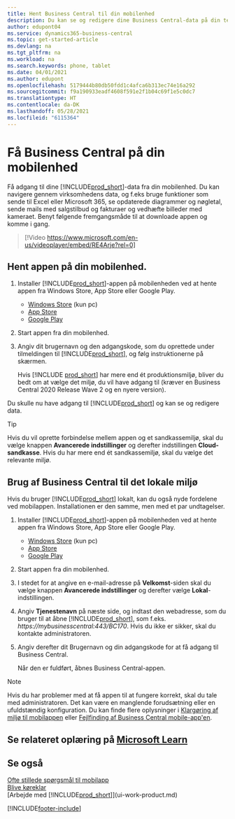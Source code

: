 ```yaml
---
title: Hent Business Central til din mobilenhed
description: Du kan se og redigere dine Business Central-data på din telefon eller tablet.
author: edupont04
ms.service: dynamics365-business-central
ms.topic: get-started-article
ms.devlang: na
ms.tgt_pltfrm: na
ms.workload: na
ms.search.keywords: phone, tablet
ms.date: 04/01/2021
ms.author: edupont
ms.openlocfilehash: 5179444b80db50fdd1c4afca6b313ec74e16a292
ms.sourcegitcommit: f9a190933eadf4608f591e2f1b04c69f1e5c0dc7
ms.translationtype: HT
ms.contentlocale: da-DK
ms.lasthandoff: 05/28/2021
ms.locfileid: "6115364"
---
```

# <a name="getting-business-central-on-your-mobile-device"></a>Få Business Central på din mobilenhed

Få adgang til dine [!INCLUDE[prod_short](includes/prod_short.md)]-data fra din mobilenhed. Du kan navigere gennem virksomhedens data, og f.eks bruge funktioner som sende til Excel eller Microsoft 365, se opdaterede diagrammer og nøgletal, sende mails med salgstilbud og fakturaer og vedhæfte billeder med kameraet. Benyt følgende fremgangsmåde til at downloade appen og komme i gang.

> [!Video https://www.microsoft.com/en-us/videoplayer/embed/RE4Arje?rel=0]

## <a name="get-the-app-on-my-mobile-device"></a>Hent appen på din mobilenhed.

1. Installer [!INCLUDE[prod_short](includes/prod_short.md)]-appen på mobilenheden ved at hente appen fra Windows Store, App Store eller Google Play.  

   - [Windows Store](https://go.microsoft.com/fwlink/?LinkId=734848) (kun pc)
   - [App Store](https://go.microsoft.com/fwlink/?LinkId=734847)
   - [Google Play](https://go.microsoft.com/fwlink/?LinkId=734849)
2. Start appen fra din mobilenhed.
3. Angiv dit brugernavn og den adgangskode, som du oprettede under tilmeldingen til [!INCLUDE[prod_short](includes/prod_short.md)], og følg instruktionerne på skærmen.

    Hvis [!INCLUDE [prod_short](includes/prod_short.md)] har mere end ét produktionsmiljø, bliver du bedt om at vælge det miljø, du vil have adgang til (kræver en Business Central 2020 Release Wave 2 og en nyere version).

Du skulle nu have adgang til [!INCLUDE[prod_short](includes/prod_short.md)] og kan se og redigere data.  

> [!TIP]
> Hvis du vil oprette forbindelse mellem appen og et sandkassemiljø, skal du vælge knappen **Avancerede indstillinger** og derefter indstillingen **Cloud-sandkasse**. Hvis du har mere end ét sandkassemiljø, skal du vælge det relevante miljø.

## <a name="using-business-central-on-premises"></a>Brug af Business Central til det lokale miljø

Hvis du bruger [!INCLUDE[prod_short](includes/prod_short.md)] lokalt, kan du også nyde fordelene ved mobilappen. Installationen er den samme, men med et par undtagelser.

1. Installer [!INCLUDE[prod_short](includes/prod_short.md)]-appen på mobilenheden ved at hente appen fra Windows Store, App Store eller Google Play.  

   - [Windows Store](https://go.microsoft.com/fwlink/?LinkId=734848) (kun pc)
   - [App Store](https://go.microsoft.com/fwlink/?LinkId=734847)
   - [Google Play](https://go.microsoft.com/fwlink/?LinkId=734849)
2. Start appen fra din mobilenhed.
3. I stedet for at angive en e-mail-adresse på **Velkomst**-siden skal du vælge knappen **Avancerede indstillinger** og derefter vælge **Lokal**-indstillingen.
4. Angiv **Tjenestenavn** på næste side, og indtast den webadresse, som du bruger til at åbne [!INCLUDE[prod_short](includes/prod_short.md)], som f.eks. *https://mybusinesscentral:443/BC170*. Hvis du ikke er sikker, skal du kontakte administratoren.
5. Angiv derefter dit Brugernavn og din adgangskode for at få adgang til Business Central.

   Når den er fuldført, åbnes Business Central-appen.

> [!NOTE]
> Hvis du har problemer med at få appen til at fungere korrekt, skal du tale med administratoren. Det kan være en manglende forudsætning eller en ufuldstændig konfiguration. Du kan finde flere oplysninger i [Klargøring af miljø til mobilappen](/dynamics365/business-central/dev-itpro/deployment/install-business-central-app#prereqs) eller [Fejlfinding af Business Central mobile-app'en](/dynamics365/business-central/dev-itpro/developer/devenv-troubleshooting-the-mobile-app).

## <a name="see-related-training-at-microsoft-learn"></a>Se relateret oplæring på [Microsoft Learn](/learn/modules/alternative-interfaces-dynamics-365-business-central/index)

## <a name="see-also"></a>Se også

[Ofte stillede spørgsmål til mobilapp](ui-mobile-faq.yml)  
[Blive køreklar](ui-get-ready-business.md)  
[Arbejde med [!INCLUDE[prod_short](includes/prod_short.md)]](ui-work-product.md)  


[!INCLUDE[footer-include](includes/footer-banner.md)]